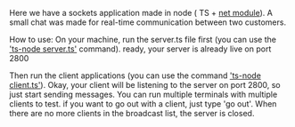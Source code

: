 Here we have a sockets application made in node ( TS + <a href="https://nodejs.org/api/net.html" target="_blank">net module</a>). A small chat was made for real-time communication between two customers.

How to use:
On your machine, run the server.ts file first (you can use the <a href="https://www.npmjs.com/package/ts-node" target="_blank">'ts-node server.ts'</a> command). ready, your server is already live on port 2800

Then run the client applications (you can use the command <a href="https://www.npmjs.com/package/ts-node" target="_blank">'ts-node client.ts'</a>). Okay, your client will be listening to the server on port 2800, so just start sending messages. 
You can run multiple terminals with multiple clients to test.
if you want to go out with a client, just type 'go out'. When there are no more clients in the broadcast list, the server is closed.
